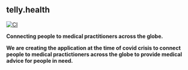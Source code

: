 ## telly.health

[![CI](https://github.com/telly-health/tellyhealth/actions/workflows/pipeline.yml/badge.svg)](https://github.com/telly-health/tellyhealth/actions/workflows/pipeline.yml)

**Connecting people to medical practitioners across the globe.**

**We are creating the application at the time of covid crisis to connect people to medical practictioners across the globe to provide medical advice for people in need.**


